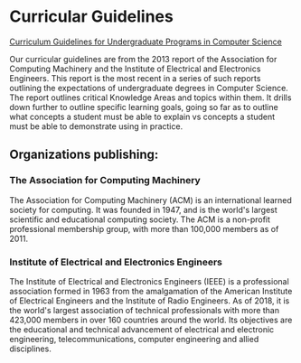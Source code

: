 # Curricular Guidelines

[Curriculum Guidelines for Undergraduate Programs in Computer Science](https://www.acm.org/binaries/content/assets/education/cs2013_web_final.pdf)

Our curricular guidelines are from the 2013 report of the Association for Computing Machinery and the Institute of Electrical and Electronics Engineers. This report is the most recent in a series of such reports outlining the expectations of undergraduate degrees in Computer Science. The report outlines critical Knowledge Areas and topics within them. It drills down further to outline specific learning goals, going so far as to outline what concepts a student must be able to explain vs concepts a student must be able to demonstrate using in practice.

## Organizations publishing:

### The Association for Computing Machinery

The Association for Computing Machinery (ACM) is an international learned society for computing. It was founded in 1947, and is the world's largest scientific and educational computing society. The ACM is a non-profit professional membership group, with more than 100,000 members as of 2011.

### Institute of Electrical and Electronics Engineers

The Institute of Electrical and Electronics Engineers (IEEE) is a professional association formed in 1963 from the amalgamation of the American Institute of Electrical Engineers and the Institute of Radio Engineers. As of 2018, it is the world's largest association of technical professionals with more than 423,000 members in over 160 countries around the world. Its objectives are the educational and technical advancement of electrical and electronic engineering, telecommunications, computer engineering and allied disciplines.
